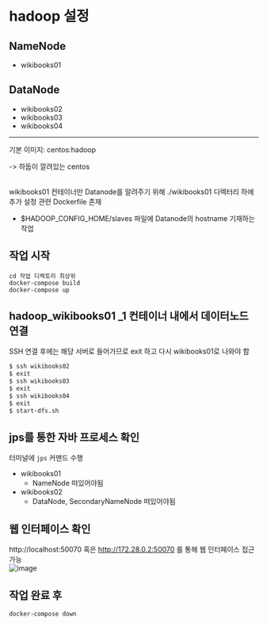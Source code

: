 # hadoop 설정

## NameNode
- wikibooks01

## DataNode
- wikibooks02
- wikibooks03
- wikibooks04

<hr>  
기본 이미지: centos:hadoop  

-> 하둡이 깔려있는 centos
<br> <br>   

wikibooks01 컨테이너만 Datanode를 알려주기 위해 ./wikibooks01 디렉터리 하에 추가 설정 관련 Dockerfile 존재  
- $HADOOP_CONFIG_HOME/slaves 파일에 Datanode의 hostname 기재하는 작업


## 작업 시작
```cd 작업 디렉토리 최상위 ```  
```docker-compose build```  
```docker-compose up```   

## hadoop_wikibooks01 _1 컨테이너 내에서 데이터노드 연결
SSH 연결 후에는 해당 서버로 들어가므로 exit 하고 다시 wikibooks01로 나와야 함
```sh
$ ssh wikibooks02
$ exit
$ ssh wikibooks03
$ exit
$ ssh wikibooks04
$ exit
$ start-dfs.sh
```

## jps를 통한 자바 프로세스 확인
터미널에 ```jps``` 커맨드 수행
- wikibooks01
    - NameNode 떠있어야됨
- wikibooks02
    - DataNode, SecondaryNameNode 떠있어야됨

## 웹 인터페이스 확인
http://localhost:50070 혹은 http://172.28.0.2:50070 를 통해 웹 인터페이스 접근 가능  
![image](https://user-images.githubusercontent.com/55429237/195596927-1a967442-0a30-4d45-abab-f67205bf4660.png)

## 작업 완료 후  
```docker-compose down```

